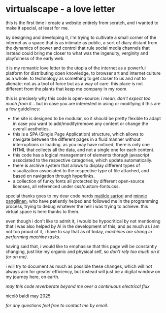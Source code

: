 # virtualscape - a love letter

this is the first time i create a website entirely from scratch, and i wanted to make it special, at least for me. 

by designing and developing it, i'm trying to cultivate a small corner of the internet as a space that is as intimate as public, a sort of diary distant from the dynamics of power and control that rule social media channels that instead could bring me closer to what was the ingenuity, verginity and playfulness of the early web. 

it is my romantic love letter to the utopia of the internet as a powerful platform for distributing open knowledge, to browser art and internet culture as a whole. to technology as something to get closer to us and not to alienate: not as a tool of force but as a way of care. this place is not different from the plants that keep me company in my room.

this is precisely why this code is open-source: _i mean, don't expect too much from it..._ but in case you are interested in using or modifying it this are a few guidelines:
- the site is designed to be modular, so it should be pretty flexible to adapt in case you want to add/modify/remove any content or change the overall aesthetics.
- this is a SPA (Single Page Application) structure, which allows to navigate between the different pages in a fluid manner without interruptions or loading. as you may have noticed, there is only one HTML that collects all the data, and not a single one for each content.
- this code has a logical management of elements thorugh javascript associated to the respective categories, which update automatically.
- there is archive system that allows to display different types of visualization associated to the respective type of file attached, and based on navigation through hyperlinks.
- a collection of funky fonts all protected by different open-source licenses, all referenced under css/custom-fonts.css.

special thanks goes to my dear code nerds [matilde sartori](https://matildee3.github.io/matilde/) and [minnie pangilinan](https://zines.minniemakes.co/), who have patiently helped and followed me in the programming process, trying to debug whatever the hell i was trying to achieve. this virtual space is here thanks to them.

even though i don't like to admit it, i would be hypocritical by not mentioning that i was also helped by AI in the development of this, and as much as i am not too proud of it, i have to say that as of today, _machines are strong in performing machine tasks_.

having said that, i would like to emphasise that this page will be constantly changing, just like my organic and physical self, so _don't rely too much on it (or on me)_. 

i will try to document as much as possible these changes, which will not always aim for greater efficiency, but instead will just be a digital window on my journey here, on earth.

_may this code reverberate beyond me over a continuous electrical flux_

nicolò baldi
may 2025

_for any questions feel free to contact me by email._
